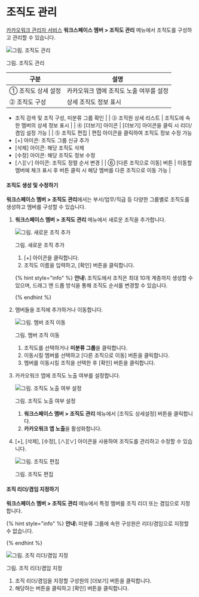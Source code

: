 # 조직도 관리

[카카오워크 관리자 서비스](https://admin.kakaowork.com/) **워크스페이스 멤버 > 조직도 관리** 메뉴에서 조직도를 구성하고 관리할 수 있습니다.

![그림. 조직도 관리](https://s3-us-west-2.amazonaws.com/secure.notion-static.com/93756a89-db3b-46fe-8df3-225979165cc3/Untitled.png)

그림. 조직도 관리

| 구분          | 설명                     |
| ----------- | ---------------------- |
| ① 조직도 상세 설정 | 카카오워크 앱에 조직도 노출 여부를 설정 |
| ⓶ 조직도 구성    | 상세 조직도 정보 표시           |

* 조직 검색 및 조직 구성, 미분류 그룹 확인 | | ⓷ 조직원 상세 리스트 | 조직도에 속한 멤버의 상세 정보 표시 | | ⓸ [더보기] 아이콘 | [더보기] 아이콘을 클릭 시 리더/겸임 설정 가능 | | ⓹ 조직도 편집 | 편집 아이콘을 클릭하여 조직도 정보 수정 가능
* [+] 아이콘: 조직도 그룹 신규 추가
* [삭제] 아이콘: 해당 조직도 삭제
* [수정] 아이콘: 해당 조직도 정보 수정
* [∧][∨] 아이콘: 조직도 정렬 순서 변경 | | ⑥ [다른 조직으로 이동] 버튼 | 이동할 멤버에 체크 표시 후 버튼 클릭 시 해당 멤버를 다른 조직으로 이동 가능 |

#### 조직도 생성 및 수정하기

**워크스페이스 멤버 > 조직도 관리**에서는 부서/업무/직급 등 다양한 그룹별로 조직도를 생성하고 멤버를 구성할 수 있습니다.

1.  **워크스페이스 멤버 > 조직도 관리** 메뉴에서 새로운 조직을 추가합니다.

    ![그림. 새로운 조직 추가](https://s3-us-west-2.amazonaws.com/secure.notion-static.com/46caf885-3bf4-4834-b565-59679e3881f3/Untitled.png)

    그림. 새로운 조직 추가

    1. [+] 아이콘을 클릭합니다.
    2. 조직도 이름을 입력하고, [확인] 버튼을 클릭합니다.

    {% hint style="info" %}
**안내**\ 조직도에서 조직은 최대 10개 계층까지 생성할 수 있으며, 드래그 앤 드롭 방식을 통해 조직도 순서를 변경할 수 있습니다.

    {% endhint %}
2.  멤버들을 조직에 추가하거나 이동합니다.

    ![그림. 멤버 조직 이동](https://s3-us-west-2.amazonaws.com/secure.notion-static.com/ee3232e1-b971-4466-b15c-10c8473fe484/Untitled.png)

    그림. 멤버 조직 이동

    1. 조직도를 선택하거나 **미분류 그룹**을 클릭합니다.
    2. 이동시킬 멤버를 선택하고 [다른 조직으로 이동] 버튼을 클릭합니다.
    3. 멤버를 이동시킬 조직을 선택한 후 [확인] 버튼을 클릭합니다.
3.  카카오워크 앱에 조직도 노출 여부를 설정합니다.

    ![그림. 조직도 노출 여부 설정](https://s3-us-west-2.amazonaws.com/secure.notion-static.com/52603bfe-fb31-4e27-8671-6449a2bede3b/Untitled.png)

    그림. 조직도 노출 여부 설정

    1. **워크스페이스 멤버 > 조직도 관리** 메뉴에서 [조직도 상세설정] 버튼을 클릭합니다.
    2. **카카오워크 앱 노출**을 활성화합니다.
4.  [+], [삭제], [수정], [∧][∨] 아이콘을 사용하여 조직도를 관리하고 수정할 수 있습니다.

    ![그림. 조직도 편집](https://s3-us-west-2.amazonaws.com/secure.notion-static.com/d8a588ff-92b1-4601-a8c6-64c1c10d2127/Untitled.png)

    그림. 조직도 편집

#### 조직 리더/겸임 지정하기

**워크스페이스 멤버 > 조직도 관리** 메뉴에서 특정 멤버를 조직 리더 또는 겸임으로 지정합니다.

{% hint style="info" %}
**안내**\ 미분류 그룹에 속한 구성원은 리더/겸임으로 지정할 수 없습니다.

{% endhint %}

![그림. 조직 리더/겸임 지정](https://s3-us-west-2.amazonaws.com/secure.notion-static.com/075dc8b3-fdf3-4f73-822c-4a43bd1aaebf/Untitled.png)

그림. 조직 리더/겸임 지정

1. 조직 리더/겸임을 지정할 구성원의 [더보기] 버튼을 클릭합니다.
2. 해당하는 버튼을 클릭하고 [확인] 버튼을 클릭합니다.
